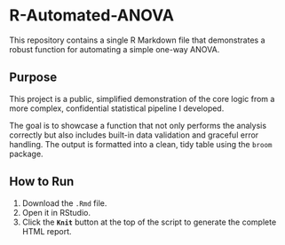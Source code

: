 # R-Automated-ANOVA

This repository contains a single R Markdown file that demonstrates a robust function for automating a simple one-way ANOVA.

## Purpose

This project is a public, simplified demonstration of the core logic from a more complex, confidential statistical pipeline I developed.

The goal is to showcase a function that not only performs the analysis correctly but also includes built-in data validation and graceful error handling. The output is formatted into a clean, tidy table using the `broom` package.

## How to Run

1.  Download the `.Rmd` file.
2.  Open it in RStudio.
3.  Click the **`Knit`** button at the top of the script to generate the complete HTML report.
